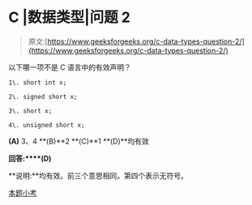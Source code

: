 # C |数据类型|问题 2

> 原文:[https://www.geeksforgeeks.org/c-data-types-question-2/](https://www.geeksforgeeks.org/c-data-types-question-2/)

以下哪一项不是 C 语言中的有效声明？

```
1\. short int x;
```

```
2\. signed short x;
```

```
3\. short x;
```

```
4\. unsigned short x;
```

**(A)** 3、4
**(B)**2
**(C)**1
**(D)**均有效

**回答:****(D)**

**说明:**均有效。前三个意思相同。第四个表示无符号。

[本题小考](https://www.geeksforgeeks.org/quiz-corner-gq/)